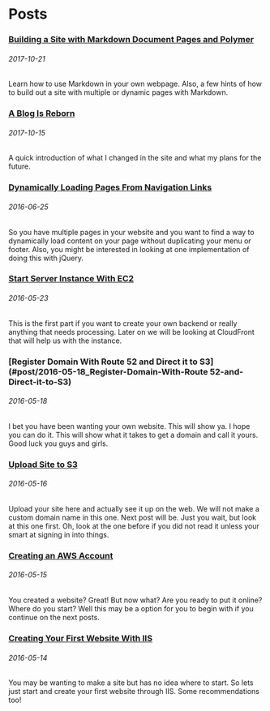 # Posts

### [Building a Site with Markdown Document Pages and Polymer](#post/2017-10-21_Building-a-Site-with-Markdown-Document-Pages-and-Polymer)
###### 2017-10-21
Learn how to use Markdown in your own webpage. Also, a few hints of how to build out a site with multiple or dynamic pages with Markdown.

### [A Blog Is Reborn](#post/2017-10-15_A-Blog-Is-Reborn)
###### 2017-10-15
A quick introduction of what I changed in the site and what my plans for the future.

### [Dynamically Loading Pages From Navigation Links](#post/2016-06-25_Dynamically-Loading-Pages-From-Navigation-Links)
###### 2016-06-25
So you have multiple pages in your website and you want to find a way to dynamically load content on your page without duplicating your menu or footer. Also, you might be interested in looking at one implementation of doing this with jQuery.

### [Start Server Instance With EC2](#post/2016-05-23_Start-Server-Instance-With-EC2)
###### 2016-05-23
This is the first part if you want to create your own backend or really anything that needs processing. Later on we will be looking at CloudFront that will help us with the instance.

### [Register Domain With Route 52 and Direct it to S3](#post/2016-05-18_Register-Domain-With-Route 52-and-Direct-it-to-S3)
###### 2016-05-18
I bet you have been wanting your own website. This will show ya. I hope you can do it. This will show what it takes to get a domain and call it yours. Good luck you guys and girls.

### [Upload Site to S3](#post/2016-05-16_Upload-Site-to-S3)
###### 2016-05-16
Upload your site here and actually see it up on the web. We will not make a custom domain name in this one. Next post will be. Just you wait, but look at this one first. Oh, look at the one before if you did not read it unless your smart at signing in into things.

### [Creating an AWS Account](#post/2016-05-15_Creating-an-AWS-Account)
###### 2016-05-15
You created a website? Great! But now what? Are you ready to put it online? Where do you start? Well this may be a option for you to begin with if you continue on the next posts.

### [Creating Your First Website With IIS](#post/2016-05-14_Creating-Your-First-Website-With-IIS)
###### 2016-05-14
You may be wanting to make a site but has no idea where to start. So lets just start and create your first website through IIS. Some recommendations too!
